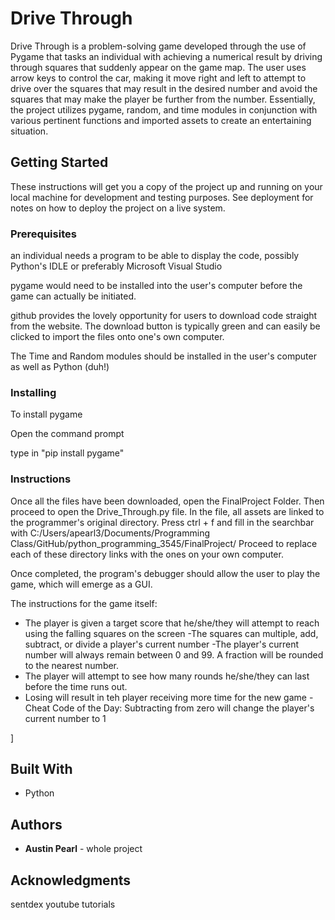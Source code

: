 # Drive Through

Drive Through is a problem-solving game developed through the use of Pygame that tasks an individual with achieving a numerical result by driving through squares that suddenly appear on the game map. The user uses arrow keys to control the car, making it move right and left to attempt to drive over the squares that may result in the desired number and avoid the squares that may make the player be further from the number. Essentially, the project utilizes pygame, random, and time modules in conjunction with various pertinent functions and imported assets to create an entertaining situation. 

## Getting Started

These instructions will get you a copy of the project up and running on your local machine for development and testing purposes. See deployment for notes on how to deploy the project on a live system.

### Prerequisites
an individual needs a program to be able to display the code, possibly Python's IDLE or preferably Microsoft Visual Studio

pygame would need to be installed into the user's computer before the game can actually be initiated.

github provides the lovely opportunity for users to download code straight from the website. The download button is typically green and can easily be clicked to import the files onto one's own computer.

The Time and Random modules should be installed in the user's computer as well as Python (duh!)


### Installing

To install pygame

Open the command prompt

type in "pip install pygame"

### Instructions

Once all the files have been downloaded, open the FinalProject Folder. Then proceed to open the Drive_Through.py file.
In the file, all assets are linked to the programmer's original directory. Press ctrl + f and fill in the searchbar with 
C:/Users/apearl3/Documents/Programming Class/GitHub/python_programming_3545/FinalProject/
Proceed to replace each of these directory links with the ones on your own computer. 

Once completed, the program's debugger should allow the user to play the game, which will emerge as a GUI.

The instructions for the game itself:

- The player is given a target score that he/she/they will attempt to reach using the falling squares on the screen
-The squares can multiple, add, subtract, or divide a player's current number 
-The player's current number will always remain between 0 and 99. A fraction will be rounded to the nearest number. 
- The player will attempt to see how many rounds he/she/they can last before the time runs out. 
- Losing will result in teh player receiving more time for the new game
-Cheat Code of the Day: Subtracting from zero will change the player's current number to 1

]

## Built With

* Python


## Authors

* **Austin Pearl** - whole project


## Acknowledgments

sentdex youtube tutorials

